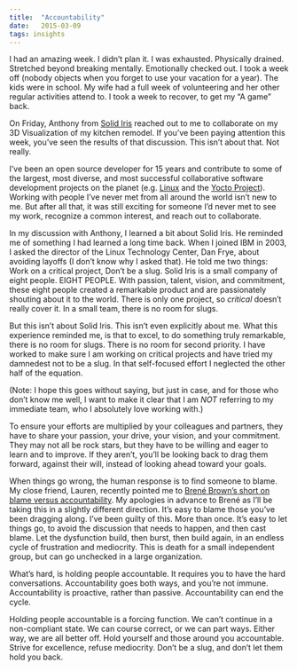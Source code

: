 ```yaml
---
title:  "Accountability"
date:   2015-03-09
tags: insights
---
```

I had an amazing week. I didn’t plan it. I was exhausted. Physically drained. Stretched beyond breaking mentally. Emotionally checked out. I took a week off (nobody objects when you forget to use your vacation for a year). The kids were in school. My wife had a full week of volunteering and her other regular activities attend to. I took a week to recover, to get my “A game” back.

On Friday, Anthony from [Solid Iris](http://www.solidiris.com/site/) reached out to me to collaborate on my 3D Visualization of my kitchen remodel. If you’ve been paying attention this week, you’ve seen the results of that discussion. This isn’t about that. Not really.

I’ve been an open source developer for 15 years and contribute to some of the largest, most diverse, and most successful collaborative software development projects on the planet (e.g. [Linux](http://www.kernel.org) and the [Yocto Project](http://www.yoctoproject.org)). Working with people I’ve never met from all around the world isn’t new to me. But after all that, it was still exciting for someone I’d never met to see my work, recognize a common interest, and reach out to collaborate.

In my discussion with Anthony, I learned a bit about Solid Iris. He reminded me of something I had learned a long time back. When I joined IBM in 2003, I asked the director of the Linux Technology Center, Dan Frye, about avoiding layoffs (I don’t know why I asked that). He told me two things: Work on a critical project, Don’t be a slug. Solid Iris is a small company of eight people. EIGHT PEOPLE. With passion, talent, vision, and commitment, these eight people created a remarkable product and are passionately shouting about it to the world. There is only one project, so *critical* doesn’t really cover it. In a small team, there is no room for slugs.

But this isn’t about Solid Iris. This isn’t even explicitly about me. What this experience reminded me, is that to excel, to do something truly remarkable, there is no room for slugs. There is no room for second priority. I have worked to make sure I am working on critical projects and have tried my damnedest not to be a slug. In that self-focused effort I neglected the other half of the equation.

(Note: I hope this goes without saying, but just in case, and for those who don’t know me well, I want to make it clear that I am *NOT* referring to my immediate team, who I absolutely love working with.)

To ensure your efforts are multiplied by your colleagues and partners, they have to share your passion, your drive, your vision, and your commitment. They may not all be rock stars, but they have to be willing and eager to learn and to improve. If they aren’t, you’ll be looking back to drag them forward, against their will, instead of looking ahead toward your goals.

When things go wrong, the human response is to find someone to blame. My close friend, Lauren, recently pointed me to [Brené Brown’s short on blame versus accountability](https://vimeo.com/117375823). My apologies in advance to Brené as I’ll be taking this in a slightly different direction. It’s easy to blame those you’ve been dragging along. I’ve been guilty of this. More than once. It’s easy to let things go, to avoid the discussion that needs to happen, and then cast blame. Let the dysfunction build, then burst, then build again, in an endless cycle of frustration and mediocrity. This is death for a small independent group, but can go unchecked in a large organization.

What’s hard, is holding people accountable. It requires you to have the hard conversations. Accountability goes both ways, and you’re not immune. Accountability is proactive, rather than passive. Accountability can end the cycle.

Holding people accountable is a forcing function. We can’t continue in a non-compliant state. We can course correct, or we can part ways. Either way, we are all better off. Hold yourself and those around you accountable. Strive for excellence, refuse mediocrity. Don’t be a slug, and don’t let them hold you back.
